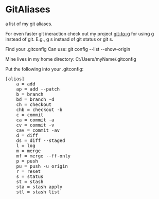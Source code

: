 # GitAliases
a list of my git aliases.

For even faster git ineraction check out my project <a href="https://github.com/KyleScharnhorst/git-to-g">git-to-g</a> for using g instead of git. E.g., g s instead of git status or git s.

Find your .gitconfig
Can use:
git config --list --show-origin

Mine lives in my home directory:
C:/Users/myName/.gitconfig

Put the following into your .gitconfig:
<pre>
[alias]
	a = add
	ap = add --patch
	b = branch
	bd = branch -d
	ch = checkout
	chb = checkout -b
	c = commit
	ca = commit -a
	cv = commit -v
	cav = commit -av
	d = diff
	ds = diff --staged
	l = log
	m = merge
	mf = merge --ff-only
	p = push
	pu = push -u origin
	r = reset
	s = status
	st = stash
	sta = stash apply
	stl = stash list
</pre>
